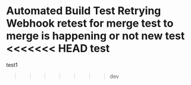 Automated Build Test
Retrying Webhook
retest for merge 
test to merge is happening or not 
new test
<<<<<<< HEAD
test
=======
test1
>>>>>>> dev
